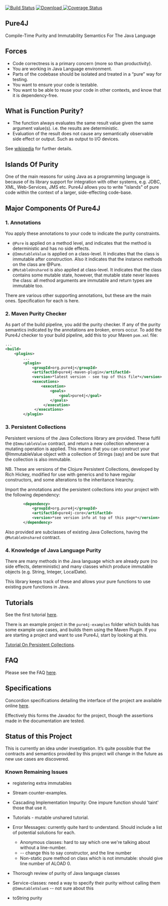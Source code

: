 [![Build Status](https://travis-ci.org/robmoffat/pure4j.svg?branch=master)](https://travis-ci.org/robmoffat/pure4j)
[![Download](https://api.bintray.com/packages/robmoffat/maven/pure4j/images/download.svg) ](https://bintray.com/robmoffat/maven/pure4j/_latestVersion)
[![Coverage Status](https://coveralls.io/repos/robmoffat/pure4j/badge.svg?branch=master&service=github)](https://coveralls.io/github/robmoffat/pure4j?branch=master)

Pure4J
------

Compile-Time Purity and Immutability Semantics For The Java Language

Forces
------

* Code correctness is a primary concern (more so than productivity).
* You are working in Java Language environment.  
* Parts of the codebase should be isolated and treated in a “pure” way for testing.
* You want to ensure your code is testable.
* You want to be able to reuse your code in other contexts, and know that it is dependency-free.

What is Function Purity?
------------------------

* The function always evaluates the same result value given the same argument value(s). i.e. the results are deterministic.
* Evaluation of the result does not cause any semantically observable side effect or output. Such as output to I/O devices.

See [wikipedia](https://en.wikipedia.org/wiki/Pure_function) for further details.

Islands Of Purity
-----------------

One of the main reasons for using Java as a programming language is because of its library support for integration with other systems,
e.g. JDBC, XML, Web-Services, JMS etc.  Pure4J allows you to write "islands" of pure code within the context of a larger, side-effecting code-base.


Major Components Of Pure4J
--------------------------

### 1.  Annotations

You apply these annotations to your code to indicate the purity constraints.  

* `@Pure` is applied on a method level, and indicates that the method is deterministic and has no side effects.  
* `@ImmutableValue` is applied on a class-level.  It indicates that the class is immutable after construction.   Also it indicates that the instance methods on the class are @Pure.  
* `@MutableUnshared` is also applied at class-level.  It indicates that the class contains some mutable state, however, that mutable state never leaves the class:  all method arguments are immutable and return types are immutable too.  

There are various other supporting annotations, but these are the main ones.  Specification for each is here.

### 2.  Maven Purity Checker

As part of the build pipeline, you add the purity checker.  If any of the purity semantics indicated by the annotations are broken, errors occur.  To add the Pure4J checker
to your build pipeline, add this to your Maven `pom.xml` file:

```xml
...
<build>
	<plugins>
		...
		<plugin>
			<groupId>org.pure4j</groupId>
			<artifactId>pure4j-maven-plugin</artifactId>
			<version>*latest version - see top of this file*</version>
			<executions>
	         	<execution>
                    <goals>
                        <goal>pure4j</goal>
                    </goals>   
		         </execution>
		     </executions>
		</plugin>
```

### 3. Persistent Collections

Persistent versions of the Java Collections library are provided.  These fulfil the `@ImmutableValue` contract, and return a new collection whenever a mutating operation is applied.  This means that you can construct your @ImmutableValue object with a collection of Strings (say) and be sure that the collection is also immutable.  

NB.  These are versions of the Clojure Persistent Collections, developed by Rich Hickey, modified for use with generics and to have regular constructors, and 
some alterations to the inheritance hiearchy.  

Import the annotations and the persistent collections into your project with the following dependency:

```xml
		<dependency>
			<groupId>org.pure4j</groupId>
			<artifactId>pure4j-core</artifactId>
	        <version>*see version info at top of this page*</version>
		</dependency>
```

Also provided are subclasses of existing Java Collections, having the `@MutableUnshared` contract.  

### 4.  Knowledge of Java Language Purity

There are many methods in the Java language which are already pure (no side effects, deterministic) and many classes which produce immutable objects (e.g. String, Integer, LocalDate).   

This library keeps track of these and allows your pure functions to use existing pure functions in Java.  

Tutorials
---------

See the first tutorial [here](docs/tutorial1.md). 

There is an example project in the `pure4j-examples` folder which builds has some example use cases, and builds them using the Maven 
Plugin.  If you are starting a project and want to use Pure4J, start by looking at this.

[Tutorial On Persistent Collections](docs/tutorial_collections.md).

FAQ
---

Please see the FAQ [here](docs/FAQ.md).

Specifications
--------------

Concordion specifications detailing the interface of the project are available online [here](http://robmoffat.github.io/pure4j/concordion/org/pure4j/test/checker/spec/Index.html).

Effectively this forms the Javadoc for the project, though the assertions made in the documentation are tested.

Status of this Project
----------------------

This is currently an idea under investigation.  It’s quite possible that the contracts and semantics provided by this project will change in the future as new use cases are discovered.   

### Known Remaining Issues

* registering extra immutables
* Stream counter-examples.
* Cascading Implementation Impurity: One impure function should 'taint' those that use it.
* Tutorials - mutable unshared tutorial.

* Error Messages: currently quite hard to understand. Should include a list of potential solutions for each.
	* Anonymous classes: hard to say which one we're talking about without a line-number.
	* <init> -- change this to say constructor, and the line number
	* Non-static pure method on class which is not immutable: should give line number of ALOAD 0.
	
* Thorough review of purity of Java language classes
* Service-classes:  need a way to specify their purity without calling them `@ImmutableValue`s  -- not sure about this
* toString purity


